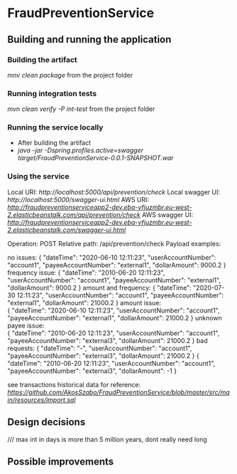 # FraudPreventionService

## Building and running the application
### Building the artifact
*mnv clean package* from the project folder
### Running integration tests
*mvn clean verify -P int-test* from the project folder
### Running the service locally
- After building the artifact
- *java -jar -Dspring.profiles.active=swagger target/FraudPreventionService-0.0.1-SNAPSHOT.war* 
### Using the service
Local URI: *http://localhost:5000/api/prevention/check*
Local swagger UI: *http://localhost:5000/swagger-ui.html*
AWS URI: *http://fraudpreventionserviceapp2-dev.eba-yfjuzmbr.eu-west-2.elasticbeanstalk.com/api/prevention/check*
AWS swagger UI: *http://fraudpreventionserviceapp2-dev.eba-yfjuzmbr.eu-west-2.elasticbeanstalk.com/swagger-ui.html*

Operation: POST
Relative path: /api/prevention/check
Payload examples: 

no issues:
{
	"dateTime": "2020-06-10 12:11:23",
	"userAccountNumber": "account1",
	"payeeAccountNumber": "external1",
	"dollarAmount": 9000.2
}
frequency issue:
{
	"dateTime": "2010-06-20 12:11:23",
	"userAccountNumber": "account1",
	"payeeAccountNumber": "external1",
	"dollarAmount": 9000.2
}
amount and frequency:
{
	"dateTime": "2020-07-30 12:11:23",
	"userAccountNumber": "account1",
	"payeeAccountNumber": "external1",
	"dollarAmount": 21000.2
}
amount issue:      
{
	"dateTime": "2020-06-10 12:11:23",
	"userAccountNumber": "account1",
	"payeeAccountNumber": "external1",
	"dollarAmount": 21000.2
}
unknown payee issue:      
{
	"dateTime": "2010-06-20 12:11:23",
	"userAccountNumber": "account1",
	"payeeAccountNumber": "external3",
	"dollarAmount": 21000.2
} 
bad requests:
{
	"dateTime": "-",
	"userAccountNumber": "account1",
	"payeeAccountNumber": "external3",
	"dollarAmount": 21000.2
}
{
	"dateTime": "2010-06-20 12:11:23",
	"userAccountNumber": "account1",
	"payeeAccountNumber": "external3",
	"dollarAmount": -1
}

see transactions historical data for reference:
*https://github.com/AkosSzabo/FraudPreventionService/blob/master/src/main/resources/import.sql*
## Design decisions
   /// max int in days is more than 5 million years, dont really need long
## Possible improvements
